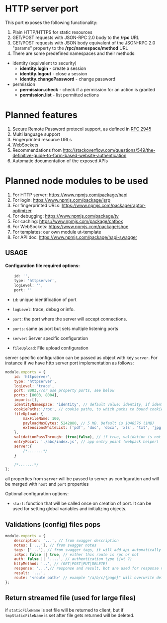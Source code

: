 # HTTP server port

This port exposes the following functionality:

1. Plain HTTP/HTTPS for static resources
1. GET/POST requests with JSON-RPC 2.0 body to the **/rpc** URL
1. GET/POST requests with JSON body equivalent of the JSON-RPC 2.0 "params" property to the **/rpc/namespace/method** URL
1. There are some predefined namespaces and their methods:
  * identity (equivalent to security)
    * **identity.login** - create a session
    * **identity.logout** - close a session
    * **identity.changePassword** - change password
  * permission
    * **permission.check** - check if a permission for an action is granted
    * **permission.list** - list permitted actions

# Planned features

1. Secure Remote Password protocol support, as defined in [RFC 2945](http://tools.ietf.org/html/rfc2945)
1. Multi language support
1. Fingerprinted resource URLs
1. WebSockets
1. Recommendations from http://stackoverflow.com/questions/549/the-definitive-guide-to-form-based-website-authentication
1. Automatic documentation of the exposed APIs

# Planned node modules to be used

1. For HTTP server: https://www.npmjs.com/package/hapi
1. For login: https://www.npmjs.com/package/jsrp
1. For fingerprinted URLs: https://www.npmjs.com/package/raptor-optimizer
1. For debugging: https://www.npmjs.com/package/tv
1. For caching: https://www.npmjs.com/package/catbox
1. For WebSockets: https://www.npmjs.com/package/shoe
1. For templates: our own module ut-template
1. For API doc: https://www.npmjs.com/package/hapi-swagger

## USAGE

#### Configuration file required options:

```javascript
    id: '',
    type: 'httpserver',
    logLevel: '',
    port: ''
```

* `id`: unique identification of port

* `logLevel`: trace, debug or info.

* `port`: the port where the server will accept connections.

* `ports`: same as port but sets multiple listening ports

* `server`: Server specific configuration

* `fileUpload`: File upload configuration

server specific configuration can be passed as object with key `server`.
For instance if we have http server port implementation as follows:
```javascript
module.exports = {
    id: 'httpserver',
    type: 'httpserver',
    logLevel: 'trace',
    port: 8003,//or use property ports, see below
    ports: [8003, 8004],
    imports:[],
    identityNamespace: 'identity', // default value: identity, if identityNamespace is set to false, no identity check will be applied. this is useful when other namespace than identity will be used for identity check
    cookiePaths:'/rpc', // cookie paths, to which paths to bound cookies to, default: /rpc
    fileUpload: {
        maxFileName: 100,
        payloadMaxBytes: 5242880, // 5 MB. Default is 1048576 (1MB)
        extensionsWhiteList: ['pdf', 'doc', 'docx', 'xls', 'txt', 'jpg', 'jpeg', 'png']
    },
    validationPassThrough: (true|false), // if true, validation is not mandatory for methods. default policy: restrictive
    entryPoint: './abc/index.js', // app entry point (webpack helper)
    server:{
        /*.......*/
    }

    /*.......*/
};
```
all properties from `server` will be passed to server as configuration and will be merged with `host` and `port` properties


Optional configuration options:
* `start`: function that will be called once on creation of port. It can be used for setting global variables and initializing objects.

## Validations (config) files pops

```javascript
module.exports = {
    description: '...', // from swagger description
    notes: ['...'], // from swagger notes
    tags: ['...'], // from swagger tags, it will add api automatically
    isRpc: false || true, // either this route is rpc or not
    auth: false || '....', // authentication type (jwt ?)
    httpMethod: '..', // (GET|POST|PUT|DELETE)
    response: '...',// response and result, bot are used for response validation, if both are omitted response will not bi validated!
    result: '...',
    route: '<route path>' // example "/a/b/c/{page}" will overwrite default defined route path
};
```

## Return streamed file (used for large files)
if `staticFileName` is set file will be returned to client, but if `tmpStaticFileName` is set after file gets returned will be deleted.